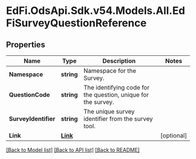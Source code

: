 # EdFi.OdsApi.Sdk.v54.Models.All.EdFiSurveyQuestionReference

## Properties

Name | Type | Description | Notes
------------ | ------------- | ------------- | -------------
**Namespace** | **string** | Namespace for the Survey. | 
**QuestionCode** | **string** | The identifying code for the question, unique for the survey. | 
**SurveyIdentifier** | **string** | The unique survey identifier from the survey tool. | 
**Link** | [**Link**](Link.md) |  | [optional] 

[[Back to Model list]](../../README.md#documentation-for-models) [[Back to API list]](../../README.md#documentation-for-api-endpoints) [[Back to README]](../../README.md)

